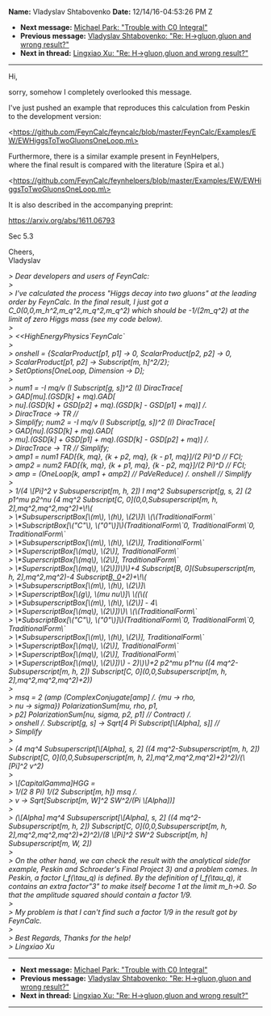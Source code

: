 **Name:** Vladyslav Shtabovenko
**Date:** 12/14/16-04:53:26 PM Z

  - **Next message:** [Michael Park: "Trouble with C0
    Integral"](1145.html)
  - **Previous message:** [Vladyslav Shtabovenko: "Re: H-\>gluon,gluon
    and wrong result?"](1143.html)
  - **Next in thread:** [Lingxiao Xu: "Re: H-\>gluon,gluon and wrong
    result?"](0886.html)

-----

Hi,  

sorry, somehow I completely overlooked this message.  

I've just pushed an example that reproduces this calculation from
Peskin  
to the development version:  

\<https://github.com/FeynCalc/feyncalc/blob/master/FeynCalc/Examples/EW/EWHiggsToTwoGluonsOneLoop.m\>  

Furthermore, there is a similar example present in FeynHelpers,  
where the final result is compared with the literature (Spira et al.)  

\<https://github.com/FeynCalc/feynhelpers/blob/master/Examples/EW/EWHiggsToTwoGluonsOneLoop.m\>  

It is also described in the accompanying preprint:  

https://arxiv.org/abs/1611.06793  

Sec 5.3  

Cheers,  
Vladyslav  

*\> Dear developers and users of FeynCalc:*  
*\>*  
*\> I've calculated the process "Higgs decay into two gluons" at the
leading order by FeynCalc. In the final result, I just got a
C\_0(0,0,m\_h^2,m\_q^2,m\_q^2,m\_q^2) which should be -1/(2m\_q^2) at
the limit of zero Higgs mass (see my code below).*  
*\>*  
*\> <<HighEnergyPhysics\`FeynCalc\`*  
*\>*  
*\> onshell = {ScalarProduct[p1, p1] -\> 0,
ScalarProduct[p2, p2] -\> 0,*  
*\> ScalarProduct[p1, p2] -\> Subscript[m, h]^2/2};*  
*\> SetOptions[OneLoop, Dimension -\> D];*  
*\>*  
*\> num1 = -I mq/v (I Subscript[g, s])^2 (I) DiracTrace[*  
*\> GAD[mu].(GSD[k] + mq).GAD[*  
*\> nu].(GSD[k] + GSD[p2] + mq).(GSD[k] -
GSD[p1] + mq)] /.*  
*\> DiracTrace -\> TR //*  
*\> Simplify; num2 = -I mq/v (I Subscript[g, s])^2 (I)
DiracTrace[*  
*\> GAD[nu].(GSD[k] + mq).GAD[*  
*\> mu].(GSD[k] + GSD[p1] + mq).(GSD[k] -
GSD[p2] + mq)] /.*  
*\> DiracTrace -\> TR // Simplify;*  
*\> amp1 = num1 FAD[{k, mq}, {k + p2, mq}, {k - p1, mq}]/(2
Pi)^D // FCI;*  
*\> amp2 = num2 FAD[{k, mq}, {k + p1, mq}, {k - p2, mq}]/(2
Pi)^D // FCI;*  
*\> amp = (OneLoop[k, amp1 + amp2] // PaVeReduce) /. onshell //
Simplify*  
*\>*  
*\> 1/(4 \\[Pi]^2 v Subsuperscript[m, h, 2]) I mq^2
Subsuperscript[g, s, 2] (2 p1^mu p2^nu (4 mq^2 Subscript[C,
0](0,0,Subsuperscript[m, h, 2],mq^2,mq^2,mq^2)+\\\!\\(*  
*\> \\\*SubsuperscriptBox[\\(m\\), \\(h\\), \\(2\\)]\\
\\(\\(TraditionalForm\\\`*  
*\> \\\*SubscriptBox[\\("C"\\),
\\("0"\\)]\\)(TraditionalForm\\\`0, TraditionalForm\\\`0,
TraditionalForm\\\`*  
*\> \\\*SubsuperscriptBox[\\(m\\), \\(h\\), \\(2\\)],
TraditionalForm\\\`*  
*\> \\\*SuperscriptBox[\\(mq\\), \\(2\\)],
TraditionalForm\\\`*  
*\> \\\*SuperscriptBox[\\(mq\\), \\(2\\)],
TraditionalForm\\\`*  
*\> \\\*SuperscriptBox[\\(mq\\), \\(2\\)])\\)\\)+4
Subscript[B, 0](Subsuperscript[m, h, 2],mq^2,mq^2)-4
Subscript[B, 0](0,mq^2,mq^2)+2)+\\\!\\(*  
*\> \\\*SubsuperscriptBox[\\(m\\), \\(h\\), \\(2\\)]\\*  
*\> \\\*SuperscriptBox[\\(g\\), \\(mu nu\\)]\\ \\((\\((*  
*\> \\\*SubsuperscriptBox[\\(m\\), \\(h\\), \\(2\\)] - 4\\*  
*\> \\\*SuperscriptBox[\\(mq\\), \\(2\\)])\\)\\
\\(\\(TraditionalForm\\\`*  
*\> \\\*SubscriptBox[\\("C"\\),
\\("0"\\)]\\)(TraditionalForm\\\`0, TraditionalForm\\\`0,
TraditionalForm\\\`*  
*\> \\\*SubsuperscriptBox[\\(m\\), \\(h\\), \\(2\\)],
TraditionalForm\\\`*  
*\> \\\*SuperscriptBox[\\(mq\\), \\(2\\)],
TraditionalForm\\\`*  
*\> \\\*SuperscriptBox[\\(mq\\), \\(2\\)],
TraditionalForm\\\`*  
*\> \\\*SuperscriptBox[\\(mq\\), \\(2\\)])\\) - 2)\\)\\)+2 p2^mu
p1^nu ((4 mq^2-Subsuperscript[m, h, 2]) Subscript[C,
0](0,0,Subsuperscript[m, h, 2],mq^2,mq^2,mq^2)+2))*  
*\>*  
*\> msq = 2 (amp (ComplexConjugate[amp] /. {mu -\> rho,*  
*\> nu -\> sigma}) PolarizationSum[mu, rho, p1,*  
*\> p2] PolarizationSum[nu, sigma, p2, p1] // Contract)
/.*  
*\> onshell /. Subscript[g, s] -\> Sqrt[4 Pi
Subscript[\\[Alpha], s]] //*  
*\> Simplify*  
*\>*  
*\> (4 mq^4 Subsuperscript[\\[Alpha], s, 2] ((4
mq^2-Subsuperscript[m, h, 2]) Subscript[C,
0](0,0,Subsuperscript[m, h,
2],mq^2,mq^2,mq^2)+2)^2)/(\\[Pi]^2 v^2)*  
*\>*  
*\> \\[CapitalGamma]HGG =*  
*\> 1/(2 8 Pi) 1/(2 Subscript[m, h]) msq /.*  
*\> v -\> Sqrt[Subscript[m, W]^2 SW^2/(Pi
\\[Alpha])]*  
*\>*  
*\> (\\[Alpha] mq^4 Subsuperscript[\\[Alpha], s,
2] ((4 mq^2-Subsuperscript[m, h, 2]) Subscript[C,
0](0,0,Subsuperscript[m, h, 2],mq^2,mq^2,mq^2)+2)^2)/(8
\\[Pi]^2 SW^2 Subscript[m, h] Subsuperscript[m, W,
2])*  
*\>*  
*\> On the other hand, we can check the result with the analytical
side(for example, Peskin and Schroeder's Final Project 3) and a problem
comes. In Peskin, a factor I\_f(\\tau\_q) is defined. By the definition
of I\_f(\\tau\_q), it contains an extra factor"3" to make itself become
1 at the limit m\_h-\>0. So that the amplitude squared should contain a
factor 1/9.*  
*\>*  
*\> My problem is that I can't find such a factor 1/9 in the result got
by FeynCalc.*  
*\>*  
*\> Best Regards, Thanks for the help\!*  
*\> Lingxiao Xu*  

-----

  - **Next message:** [Michael Park: "Trouble with C0
    Integral"](1145.html)
  - **Previous message:** [Vladyslav Shtabovenko: "Re: H-\>gluon,gluon
    and wrong result?"](1143.html)
  - **Next in thread:** [Lingxiao Xu: "Re: H-\>gluon,gluon and wrong
    result?"](0886.html)

-----

